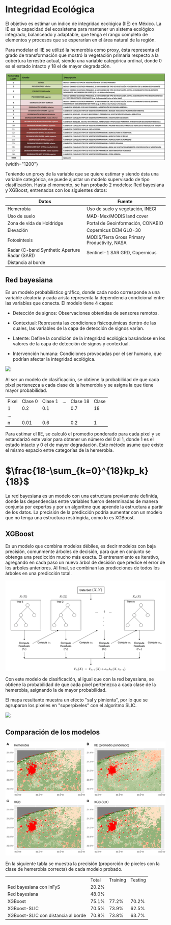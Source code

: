 # Integridad Ecológica

El objetivo es estimar un índice de integridad ecológica (IIE) en México. La IE es la capacidad del ecosistema para mantener un sistema ecológico integrado, balanceado y adaptable, que tenga el rango completo de elementos y procesos que se esperarían en el área natural de la región.

Para modelar el IIE se utilizó la hemerobia como proxy, ésta representa el grado de transformación que mostró la vegetación primaria respecto a la cobertura terrestre actual, siendo una variable categórica ordinal, donde 0 es el estado intacto y 18 el de mayor degradación.

![](images/hemerobia.png){width="1200"}

Teniendo un proxy de la variable que se quiere estimar y siendo ésta una variable categórica, se puede ajustar un modelo supervisado de tipo clasificación. Hasta el momento, se han probado 2 modelos: Red bayesiana y XGBoost, entrenados con los siguientes datos:

| Datos                                         | Fuente                                       |
|--------------------------------------|----------------------------------|
| Hemerobia                                     | Uso de suelo y vegetación, INEGI             |
| Uso de suelo                                  | MAD-Mex/MODIS land cover                     |
| Zona de vida de Holdridge                     | Portal de Geoinformación, CONABIO            |
| Elevación                                     | Copernicus DEM GLO-30                        |
| Fotosíntesis                                  | MODIS/Terra Gross Primary Productivity, NASA |
| Radar (C-band Synthetic Aperture Radar (SAR)) | Sentinel-1 SAR GRD, Copernicus               |
| Distancia al borde                            |                                              |

## Red bayesiana

Es un modelo probabilístico gráfico, donde cada nodo corresponde a una variable aleatoria y cada arista representa la dependencia condicional entre las variables que conecta. El modelo tiene 4 capas:

-   Detección de signos: Observaciones obtenidas de sensores remotos.

-   Contextual: Representa las condiciones fisicoquímicas dentro de las cuales, las variables de la capa de detección de signos varían.

-   Latente: Define la condición de la integridad ecológica basándose en los valores de la capa de detección de signos y contextual.

-   Intervención humana: Condiciones provocadas por el ser humano, que podrían afectar la integridad ecológica.

![](images/red_resumida_espan%CC%83ol.png)

Al ser un modelo de clasificación, se obtiene la probabilidad de que cada pixel pertenezca a cada clase de la hemerobia y se asigna la que tiene mayor probabilidad.

|       |         |         |     |          |       |
|-------|---------|---------|-----|----------|-------|
| Pixel | Clase 0 | Clase 1 | ... | Clase 18 | Clase |
| 1     | 0.2     | 0.1     |     | 0.7      | 18    |
| ...   |         |         |     |          |       |
| n     | 0.01    | 0.6     |     | 0.2      | 1     |

Para estimar el IIE, se calculó el promedio ponderado para cada pixel y se estandarizó este valor para obtener un número del 0 al 1, donde 1 es el estado intacto y 0 el de mayor degradación. Este método asume que existe el mismo espacio entre categorías de la hemerobia.

# $\frac{18-\sum_{k=0}^{18}kp_k}{18}$

La red bayesiana es un modelo con una estructura previamente definida, donde las dependencias entre variables fueron determinadas de manera conjunta por expertos y por un algoritmo que aprende la estructura a partir de los datos. La precisión de la predicción podría aumentar con un modelo que no tenga una estructura restringida, como lo es XGBoost.

## XGBoost

Es un modelo que combina modelos débiles, es decir modelos con baja precisión, comunmente árboles de decisión, para que en conjunto se obtenga una predicción mucho más exacta. El entrenamiento es iterativo, agregando en cada paso un nuevo árbol de decisión que predice el error de los árboles anteriores. Al final, se combinan las predicciones de todos los árboles en una predicción total.

![](images/xgboost_diagram.png)

Con este modelo de clasificación, al igual que con la red bayesiana, se obtiene la probabilidad de que cada pixel pertenezca a cada clase de la hemerobia, asignando la de mayor probabilidad.

El mapa resultante muestra un efecto "sal y pimienta", por lo que se agruparon los pixeles en "superpixeles" con el algoritmo SLIC.

![](images/slic_comparison-03.jpg)

## Comparación de los modelos

![](images/model_comparison.jpg)

En la siguiente tabla se muestra la precisión (proporción de pixeles con la clase de hemerobia correcta) de cada modelo probado.

|                                     |       |          |         |
|-------------------------------------|-------|----------|---------|
|                                     | Total | Training | Testing |
| Red bayesiana con InFyS             | 20.2% |          |         |
| Red bayesiana                       | 48.0% |          |         |
| XGBoost                             | 75.1% | 77.2%    | 70.2%   |
| XGBoost-SLIC                        | 70.5% | 73.9%    | 62.5%   |
| XGBoost-SLIC con distancia al borde | 70.8% | 73.8%    | 63.7%   |
